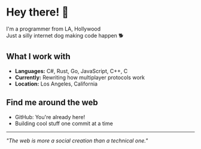 # Hey there! 👋

I'm a programmer from LA, Hollywood  
Just a silly internet dog making code happen 🐕

## What I work with
- **Languages:** C#, Rust, Go, JavaScript, C++, C
- **Currently:** Rewriting how multiplayer protocols work
- **Location:** Los Angeles, California

## Find me around the web
- GitHub: You're already here!
- Building cool stuff one commit at a time

---
*"The web is more a social creation than a technical one."*
